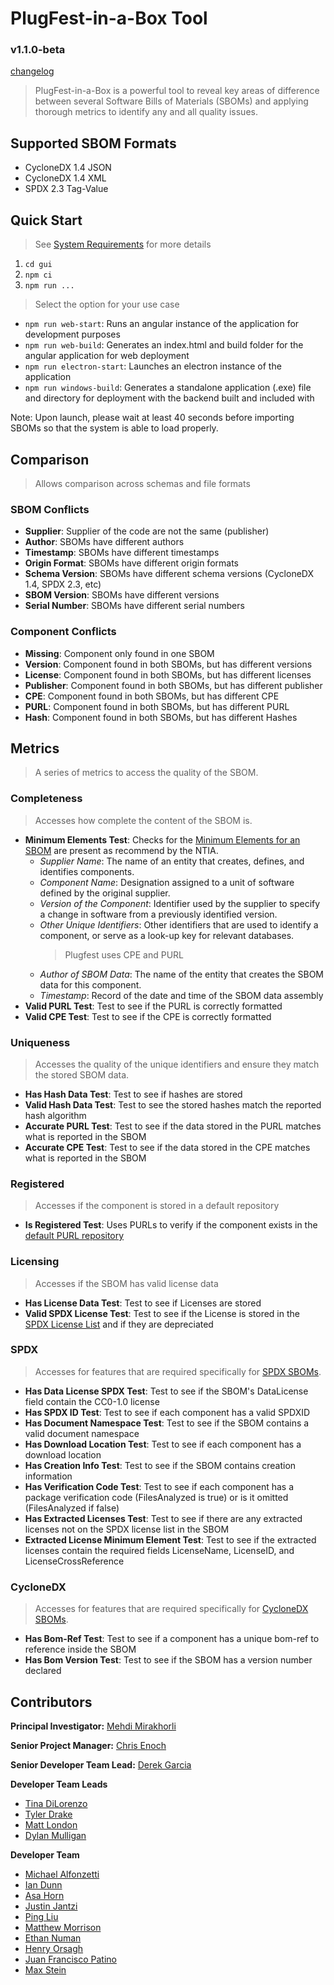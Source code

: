 # PlugFest-in-a-Box Tool
### v1.1.0-beta
[changelog](doc/changelog.md)
> PlugFest-in-a-Box is a powerful tool to reveal key areas of difference between several Software Bills of Materials 
> (SBOMs) and applying thorough metrics to identify any and all quality issues.


## Supported SBOM Formats
- CycloneDX 1.4 JSON
- CycloneDX 1.4 XML
- SPDX 2.3 Tag-Value


## Quick Start
> See [System Requirements](doc/README.md) for more details
1. `cd gui`
2. `npm ci`
3. `npm run ...`
> Select the option for your use case
- `npm run web-start`: Runs an angular instance of the application for development purposes
- `npm run web-build`: Generates an index.html and build folder for the angular application for web deployment
- `npm run electron-start`: Launches an electron instance of the application
- `npm run windows-build`: Generates a standalone application (.exe) file and directory for deployment with the backend built and included with

Note: Upon launch, please wait at least 40 seconds before importing SBOMs so that the system is able to load properly. 


## Comparison
> Allows comparison across schemas and file formats

### SBOM Conflicts
- **Supplier**: Supplier of the code are not the same (publisher)
- **Author**: SBOMs have different authors
- **Timestamp**: SBOMs have different timestamps
- **Origin Format**: SBOMs have different origin formats
- **Schema Version**: SBOMs have different schema versions (CycloneDX 1.4, SPDX 2.3, etc)
- **SBOM Version**: SBOMs have different versions
- **Serial Number**: SBOMs have different serial numbers

### Component Conflicts
- **Missing**: Component only found in one SBOM
- **Version**: Component found in both SBOMs, but has different versions
- **License**: Component found in both SBOMs, but has different licenses
- **Publisher**: Component found in both SBOMs, but has different publisher
- **CPE**: Component found in both SBOMs, but has different CPE
- **PURL**: Component found in both SBOMs, but has different PURL
- **Hash**: Component found in both SBOMs, but has different Hashes


## Metrics
> A series of metrics to access the quality of the SBOM.

### Completeness
> Accesses how complete the content of the SBOM is.
- **Minimum Elements Test**: Checks for the [Minimum Elements for an SBOM](https://www.ntia.doc.gov/files/ntia/publications/sbom_minimum_elements_report.pdf) 
are present as recommend by the NTIA.
  - _Supplier Name_: The name of an entity that creates, defines, and identifies components. 
  - _Component Name_: Designation assigned to a unit of software defined by the original supplier. 
  - _Version of the Component_: Identifier used by the supplier to specify a change in software from a previously identified version. 
  - _Other Unique Identifiers_: Other identifiers that are used to identify a component, or serve as a look-up key for relevant databases.
    > Plugfest uses CPE and PURL
  - _Author of SBOM Data_: The name of the entity that creates the SBOM data for this
    component. 
  - _Timestamp_: Record of the date and time of the SBOM data assembly
- **Valid PURL Test**: Test to see if the PURL is correctly formatted
- **Valid CPE Test**: Test to see if the CPE is correctly formatted

### Uniqueness
> Accesses the quality of the unique identifiers and ensure they match the stored SBOM data.
- **Has Hash Data Test**: Test to see if hashes are stored
- **Valid Hash Data Test**: Test to see the stored hashes match the reported hash algorithm
- **Accurate PURL Test**: Test to see if the data stored in the PURL matches what is reported in the SBOM
- **Accurate CPE Test**: Test to see if the data stored in the CPE matches what is reported in the SBOM

### Registered
> Accesses if the component is stored in a default repository
- **Is Registered Test**: Uses PURLs to verify if the component exists in the [default PURL repository](https://github.com/package-url/purl-spec/blob/master/PURL-TYPES.rst)
  
### Licensing
> Accesses if the SBOM has valid license data
- **Has License Data Test**: Test to see if Licenses are stored
- **Valid SPDX License Test**: Test to see if the License is stored in the [SPDX License List](https://spdx.org/licenses/) and if they are depreciated

### SPDX
> Accesses for features that are required specifically for [SPDX SBOMs](https://spdx.github.io/spdx-spec/v2.3/).
- **Has Data License SPDX Test**: Test to see if the SBOM's DataLicense field contain the CC0-1.0 license
- **Has SPDX ID Test**: Test to see if each component has a valid SPDXID
- **Has Document Namespace Test**: Test to see if the SBOM contains a valid document namespace
- **Has Download Location Test**: Test to see if each component has a download location
- **Has Creation Info Test**: Test to see if the SBOM contains creation information
- **Has Verification Code Test**: Test to see if each component has a package verification code (FilesAnalyzed is true) or is it omitted (FilesAnalyzed if false)
- **Has Extracted Licenses Test**: Test to see if there are any extracted licenses not on the SPDX license list in the SBOM
- **Extracted License Minimum Element Test**: Test to see if the extracted licenses contain the required fields LicenseName, LicenseID, and LicenseCrossReference

### CycloneDX
> Accesses for features that are required specifically for [CycloneDX SBOMs](https://cyclonedx.org/specification/overview/).
- **Has Bom-Ref Test**: Test to see if a component has a unique bom-ref to reference inside the SBOM
- **Has Bom Version Test**: Test to see if the SBOM has a version number declared


## Contributors
**Principal Investigator:** [Mehdi Mirakhorli](mailto:mxmvse@rit.edu)

**Senior Project Manager:** [Chris Enoch](mailto:ctevse@rit.edu)

**Senior Developer Team Lead:** [Derek Garcia](mailto:dlg1206@rit.edu)

**Developer Team Leads**
- [Tina DiLorenzo](mailto:tnd3015@rit.edu)
- [Tyler Drake](mailto:txd3634@rit.edu)
- [Matt London](mailto:mrl2534@rit.edu)
- [Dylan Mulligan](mailto:dtm5568@rit.edu)

**Developer Team**
- [Michael Alfonzetti](mailto:michael.alfonzetti93@gmail.com)
- [Ian Dunn](mailto:itd3516@rit.edu)
- [Asa Horn](mailto:aoh9470@rit.edu)
- [Justin Jantzi](mailto:jwj7297@rit.edu)
- [Ping Liu](mailto:pxlvse@rit.edu)
- [Matthew Morrison](mailto:msm8275@rit.edu)
- [Ethan Numan](mailto:ehn4602@rit.edu)
- [Henry Orsagh](mailto:hco4630@rit.edu)
- [Juan Francisco Patino](mailto:jfp6815@rit.edu)
- [Max Stein](mailto:mhs8558@rit.edu)
